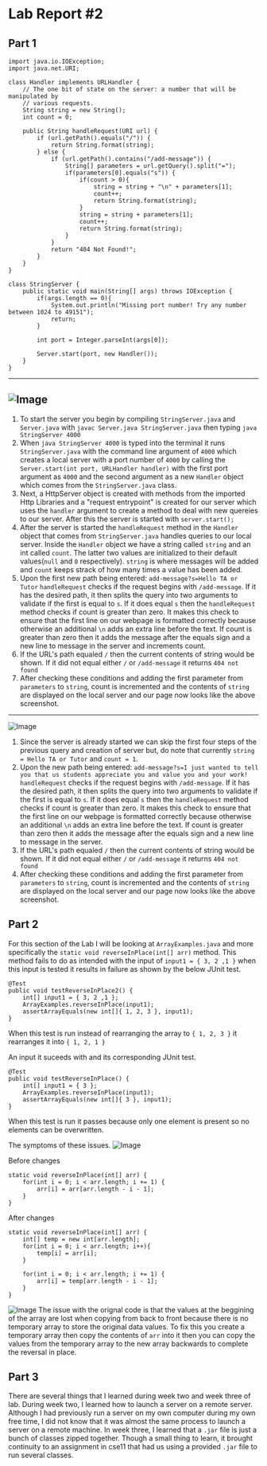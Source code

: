 # Lab Report #2

## Part 1
```
import java.io.IOException;
import java.net.URI;

class Handler implements URLHandler {
    // The one bit of state on the server: a number that will be manipulated by
    // various requests.
    String string = new String();
    int count = 0;

    public String handleRequest(URI url) {
        if (url.getPath().equals("/")) {
            return String.format(string);
        } else {
            if (url.getPath().contains("/add-message")) {
                String[] parameters = url.getQuery().split("=");
                if(parameters[0].equals("s")) {
                    if(count > 0){
                        string = string + "\n" + parameters[1];
                        count++;
                        return String.format(string);
                    }
                    string = string + parameters[1];
                    count++;
                    return String.format(string);
                }
            }
            return "404 Not Found!";
        }
    }
}

class StringServer {
    public static void main(String[] args) throws IOException {
        if(args.length == 0){
            System.out.println("Missing port number! Try any number between 1024 to 49151");
            return;
        }

        int port = Integer.parseInt(args[0]);

        Server.start(port, new Handler());
    }
}
```
---
![Image](https://edtheegghead.github.io/cse15l-lab-reports/Screenshot%202023-01-30%20at%201.33.26%20PM.png)
---
 1. To start the server you begin by compiling `StringServer.java` and `Server.java` with `javac Server.java StringServer.java` then typing `java StringServer 4000`
 2. When `java StringServer 4000` is typed into the terminal it runs `StringServer.java` with the command line argument of `4000` which creates a local server with a port number of `4000` by calling the `Server.start(int port, URLHandler handler)` with the first port argument as `4000` and the second argument as a new `Handler` object which comes from the `StringServer.java` class.
 3. Next, a HttpServer object is created with methods from the imported Http Libraries and a "request entrypoint" is created for our server which uses the `handler` argument to create a method to deal with new quereies to our server. After this the server is started with `server.start();`
 4. After the server is started the `handleRequest` method in the `Handler` object that comes from `StringServer.java` handles queries to our local server. Inside the `Handler` object we have a string called `string` and an int called `count`. The latter two values are initialized to their default values(`null` and `0` respectively). `string` is where messages will be added and `count` keeps strack of how many times a value has been added.
 5. Upon the first new path being entered: `add-message?s=Hello TA or Tutor` `handleRequest` checks if the request begins with `/add-message`. If it has the desired path, it then splits the query into two arguments to validate if the first is equal to `s`. If it does equal `s` then the `handleRequest` method checks if count is greater than zero. It makes this check to ensure that the first line on our webpage is formatted correctly because otherwise an additional `\n` adds an extra line before the text. If count is greater than zero then it adds the message after the equals sign and a new line to message in the server and increments count.
 6. If the URL's path equaled `/` then the current contents of string would be shown. If it did not equal either `/` or `/add-message` it returns `404 not found`
 7. After checking these conditions and adding the first parameter from `parameters` to `string`, count is incremented and the contents of `string` are displayed on the local server and our page now looks like the above screenshot.
 ---
![Image](https://edtheegghead.github.io/cse15l-lab-reports/Screenshot%202023-01-30%20at%201.34.25%20PM.png)
 1. Since the server is already started we can skip the first four steps of the previous query and creation of server but, do note that currently `string = Hello TA or Tutor` and `count = 1`.
 2. Upon the new path being entered: `add-message?s=I just wanted to tell you that us students appreciate you and value you and your work!` `handleRequest` checks if the request begins with `/add-message`. If it has the desired path, it then splits the query into two arguments to validate if the first is equal to `s`. If it does equal `s` then the `handleRequest` method checks if count is greater than zero. It makes this check to ensure that the first line on our webpage is formatted correctly because otherwise an additional `\n` adds an extra line before the text. If count is greater than zero then it adds the message after the equals sign and a new line to message in the server.
 3. If the URL's path equaled `/` then the current contents of string would be shown. If it did not equal either `/` or `/add-message` it returns `404 not found`
 4. After checking these conditions and adding the first parameter from `parameters` to `string`, count is incremented and the contents of `string` are displayed on the local server and our page now looks like the above screenshot.

## Part 2
For this section of the Lab I will be looking at `ArrayExamples.java` and more specifically the `static void reverseInPlace(int[] arr)` method. This method fails to do as intended with the input of `input1 = { 3, 2 ,1 }` when this input is tested it results in failure as shown by the below JUnit test.
```
@Test
public void testReverseInPlace2() {
    int[] input1 = { 3, 2 ,1 };
    ArrayExamples.reverseInPlace(input1);
    assertArrayEquals(new int[]{ 1, 2, 3 }, input1);
}
```
When this test is run instead of rearranging the array to `{ 1, 2, 3 }` it rearranges it into `{ 1, 2, 1 }`

An input it suceeds with and its corresponding JUnit test.
```
@Test 
public void testReverseInPlace() {
    int[] input1 = { 3 };
    ArrayExamples.reverseInPlace(input1);
    assertArrayEquals(new int[]{ 3 }, input1);
}
```
When this test is run it passes because only one element is present so no elements can be overwritten.

The symptoms of these issues.
![Image](https://edtheegghead.github.io/cse15l-lab-reports/Screenshot%202023-01-30%20at%203.04.48%20PM.png)

Before changes
```
static void reverseInPlace(int[] arr) {
    for(int i = 0; i < arr.length; i += 1) {
        arr[i] = arr[arr.length - i - 1];
    }
}
```
After changes
```
static void reverseInPlace(int[] arr) {
    int[] temp = new int[arr.length];
    for(int i = 0; i < arr.length; i++){
        temp[i] = arr[i];
    }

    for(int i = 0; i < arr.length; i += 1) {
        arr[i] = temp[arr.length - i - 1];
    }
}
```
![Image](https://edtheegghead.github.io/cse15l-lab-reports/Screenshot%202023-01-30%20at%203.07.20%20PM.png)
The issue with the orignal code is that the values at the beggining of the array are lost when copying from back to front because there is no temporary array to store the original data values. To fix this you create a temporary array then copy the contents of `arr` into it then you can copy the values from the temporary array to the new array backwards to complete the reversal in place.
## Part 3
  There are several things that I learned during week two and week three of lab. During week two, I learned how to launch a server on a remote server. Although I had previously run a server on my own computer during my own free time, I did not know that it was almost the same process to launch a server on a remote machine. In week three, I learned that a `.jar` file is just a bunch of classes zipped together. Though a small thing to learn, it brought continuity to an assignment in cse11 that had us using a provided `.jar` file to run several classes.
